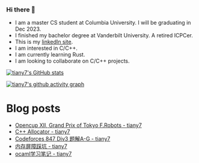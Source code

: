 ### Hi there 👋
- I am a master CS student at Columbia University. I will be graduating in Dec 2023.
- I finished my bachelor degree at Vanderbilt University. A retired ICPCer.
- This is my [linkedIn site](https://www.linkedin.com/in/yuanhan-tian-02729117a/).
- I am interested in C/C++.
- I am currently learning Rust.
- I am looking to collaborate on C/C++ projects.

[![tiany7's GitHub stats](https://github-readme-stats.vercel.app/api?username=tiany7)](https://github.com/anuraghazra/github-readme-stats)

[![tiany7's github activity graph](https://github-readme-activity-graph.cyclic.app/graph?username=tiany7&theme=dracula&bg_color=FFFFFF&color=000000&line=87CEEB)](https://github.com/ashutosh00710/github-readme-activity-graph)

# Blog posts
<!-- BLOG-POST-LIST:START -->
- [Opencup XII, Grand Prix of Tokyo F.Robots - tiany7](https://www.cnblogs.com/tiany7/p/17344763.html)
- [C++ Allocator - tiany7](https://www.cnblogs.com/tiany7/p/17299864.html)
- [Codeforces 847 Div3 题解A-G - tiany7](https://www.cnblogs.com/tiany7/p/17299765.html)
- [内存屏障踩坑 - tiany7](https://www.cnblogs.com/tiany7/p/17282076.html)
- [ocaml学习笔记 - tiany7](https://www.cnblogs.com/tiany7/p/17242432.html)
<!-- BLOG-POST-LIST:END -->

